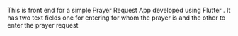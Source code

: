 This is front end for a simple Prayer Request App developed using Flutter . It has two text fields one for entering for whom the prayer is and the other to enter the prayer request
